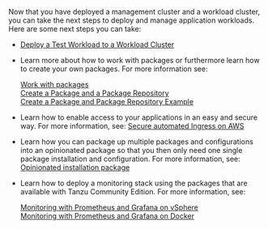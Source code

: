 Now that you have deployed a management cluster and a workload cluster, you can take the next steps to deploy and manage application workloads. Here are some next steps you can take:

* [Deploy a Test Workload to a Workload Cluster](../sample)

* Learn more about how to work with packages or furthermore learn how to create your own packages. For more information see:  

    [Work with packages](../package-management)  
    [Create a Package and a Package Repository](../package-creation-step-by-step)  
    [Create a Package and Package Repository Example ](../packages-create-example)

* Learn how to enable access to your applications in an easy and secure way. For more information, see:
[Secure automated Ingress on AWS](../solutions-secure-ingress)

* Learn how you can package up multiple packages and configurations into an opinionated package so that you then only need one single package installation and configuration. For more information, see:
[Opinionated installation package](../solutions-opinionated-install-package)

* Learn how to deploy a monitoring stack using the packages that are available with Tanzu Community Edition. For more information, see:  

    [Monitoring with Prometheus and Grafana on vSphere](../vsphere-monitoring-stack)  
    [Monitoring with Prometheus and Grafana on Docker](../docker-monitoring-stack)
